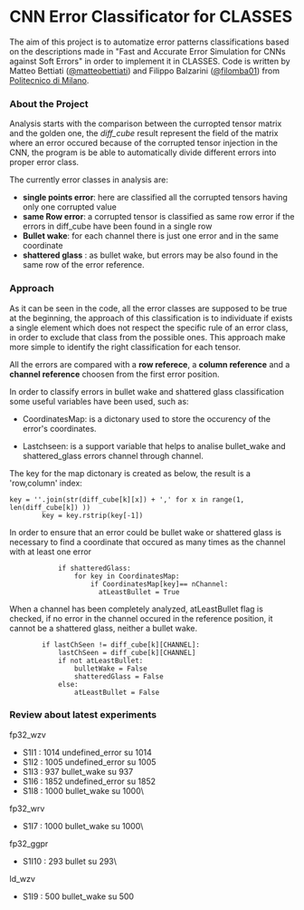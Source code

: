 # CNN Error Classificator for CLASSES
The aim of this project is to automatize error patterns classifications based on the descriptions made in "Fast and Accurate Error Simulation for CNNs against Soft Errors" in order to implement it in CLASSES.
Code is written by Matteo Bettiati ([@matteobettiati](https://github.com/matteobettiati)) and Filippo Balzarini ([@filomba01](https://github.com/filomba01)) from [Politecnico di Milano](https://polimi.it).

### About the Project
Analysis starts with the comparison between the curropted tensor matrix and the golden one, the _diff\_cube_ result represent the field of the matrix where an error occured because of the corrupted tensor injection in the CNN, the program is be able to automatically divide different errors into proper error class.

The currently error classes in analysis are:
* **single points error**: here are classified all the corrupted tensors having only one corrupted value
* **same Row error**: a corrupted tensor is classified as same row error if the errors in diff_cube have been found in a single row
* **Bullet wake**: for each channel there is just one error and in the same coordinate
* **shattered glass** : as bullet wake, but errors may be also found in the same row of the error reference.

### Approach
As it can be seen in the code, all the error classes are supposed to be true at the beginning, the approach of this classification is to individuate if exists a single element which does not respect the specific rule of an error class, in order to exclude that class from the possible ones.
This approach make more simple to identify the right classification for each tensor.

All the errors are compared with a **row referece**, a **column reference** and a **channel reference** choosen from the first error position.

In order to classify errors in bullet wake and shattered glass classification some useful variables have been used, such as:
* CoordinatesMap: is a dictonary used to store the occurency of the error's coordinates. 

* Lastchseen: is a support variable that helps to analise bullet_wake and shattered_glass errors channel through channel.  


The key for the map dictonary is created as below, the result is a 'row,column' index:

    key = ''.join(str(diff_cube[k][x]) + ',' for x in range(1, len(diff_cube[k]) ))
            key = key.rstrip(key[-1])

In order to ensure that an error could be bullet wake or shattered glass is necessary to find a coordinate that occured as many times as the channel with at least one error
    
                if shatteredGlass:
                    for key in CoordinatesMap:
                        if CoordinatesMap[key]== nChannel:
                          atLeastBullet = True

When a channel has been completely analyzed, atLeastBullet flag is checked, if no error in the channel occured in the reference position, it cannot be a shattered glass, neither a bullet wake.
    
            if lastChSeen != diff_cube[k][CHANNEL]:
                lastChSeen = diff_cube[k][CHANNEL]
                if not atLeastBullet:
                    bulletWake = False
                    shatteredGlass = False
                else:
                    atLeastBullet = False


### Review about latest experiments
fp32_wzv
* S1I1 : 1014 undefined_error su 1014
* S1I2 : 1005 undefined_error su 1005
* S1I3 : 937 bullet_wake su 937
* S1I6 : 1852 undefined_error su 1852 
* S1I8 : 1000 bullet_wake su 1000\

fp32_wrv
* S1I7 : 1000 bullet_wake su 1000\

fp32_ggpr
* S1I10 : 293 bullet su 293\

ld_wzv
* S1I9 : 500 bullet_wake su 500